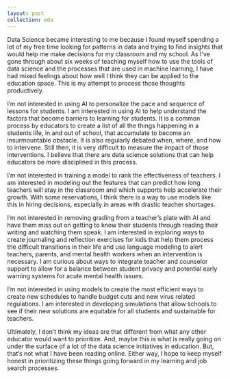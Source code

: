 ```yaml
---
layout: post
collection: edu
---
```


Data Science became interesting to me because I found myself spending a lot of my free time looking for patterns in data and trying to find insights that would help me make decisions for my classroom and my school.  As I’ve gone through about six weeks of teaching myself how to use the tools of data science and the processes that are used in machine learning, I have had mixed feelings about how well I think they can be applied to the education space.   This is my attempt to process those thoughts productively.

I’m not interested in using AI to personalize the pace and sequence of lessons for students.  I am interested in using AI to help understand the factors that become barriers to learning for students.   It is a common process by educators to create a list of all the things happening in a students life, in and out of school, that accumulate to become an insurmountable obstacle.  It is also regularly debated when, where, and how to intervene.  Still then, it is very difficult to measure the impact of those interventions.  I believe that there are data science solutions that can help educators be more disciplined in this process.

I’m not interested in training a model to rank the effectiveness of teachers.  I am interested in modeling out the features that can predict how long teachers will stay in the classroom and which supports help accelerate their growth.  With some reservations, I think there is a way to use models like this in hiring decisions, especially in areas with drastic teacher shortages.

I’m not interested in removing grading from a teacher’s plate with AI and have them miss out on getting to know their students through reading their writing and watching them speak.  I am interested in exploring ways to create journaling and reflection exercises for kids that help them process the difficult transitions in their life and use language modeling to alert teachers, parents, and mental health workers when an intervention is necessary.  I am curious about ways to integrate teacher and counselor support to allow for a balance between student privacy and potential early warning systems for acute mental health issues.

I’m not interested in using models to create the most efficient ways to create new schedules to handle budget cuts and new virus related regulations.  I am interested in developing simulations that allow schools to see if their new solutions are equitable for all students and sustainable for teachers.  

Ultimately, I don’t think my ideas are that different from what any other educator would want to prioritize.  And, maybe this is what is really going on under the surface of a lot of the data science initiatives in education.  But, that’s not what I have been reading online.   Either way, I hope to keep myself honest in prioritizing these things going forward in my learning and job search processes.  

  
